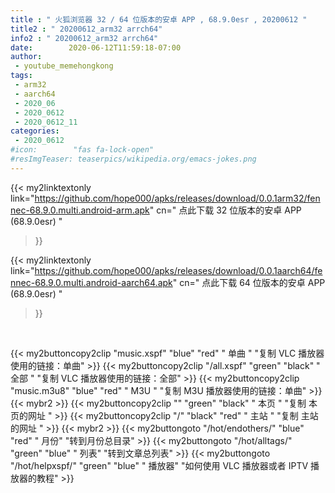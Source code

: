 ```yaml
---
title : " 火狐浏览器 32 / 64 位版本的安卓 APP , 68.9.0esr , 20200612 "
title2 : " 20200612_arm32 arrch64"
info2 : " 20200612_arm32 arrch64"
date:        2020-06-12T11:59:18-07:00
author:
 - youtube_memehongkong
tags:
 - arm32
 - aarch64
 - 2020_06
 - 2020_0612
 - 2020_0612_11
categories:
 - 2020_0612
#icon:        "fas fa-lock-open"
#resImgTeaser: teaserpics/wikipedia.org/emacs-jokes.png
---
```


{{< my2linktextonly link="https://github.com/hope000/apks/releases/download/0.0.1arm32/fennec-68.9.0.multi.android-arm.apk"
cn=" 点此下载 32 位版本的安卓 APP (68.9.0esr) "
>}}

{{< my2linktextonly link="https://github.com/hope000/apks/releases/download/0.0.1aarch64/fennec-68.9.0.multi.android-aarch64.apk"
cn=" 点此下载 64 位版本的安卓 APP (68.9.0esr) "
>}}

<br>

{{< my2buttoncopy2clip "music.xspf"        "blue"   "red"    " 单曲 "  "复制 VLC 播放器使用的链接：单曲" >}} {{< my2buttoncopy2clip "/all.xspf"         "green"  "black"  " 全部 "  "复制 VLC 播放器使用的链接：全部" >}} {{< my2buttoncopy2clip "music.m3u8"        "blue"   "red"    " M3U  "    "复制 M3U 播放器使用的链接：单曲" >}} {{< mybr2 >}} {{< my2buttoncopy2clip ""                  "green"  "black"  " 本页 "    "复制 本页的网址 " >}} {{< my2buttoncopy2clip "/"                 "black"  "red"    " 主站 "    "复制 主站的网址 " >}} {{< mybr2 >}} {{< my2buttongoto      "/hot/endothers/"   "blue"   "red"    " 月份"   "转到月份总目录" >}} {{< my2buttongoto      "/hot/alltags/"     "green"  "blue"   " 列表"   "转到文章总列表" >}} {{< my2buttongoto      "/hot/helpxspf/"    "green"  "blue"   " 播放器" "如何使用 VLC 播放器或者 IPTV 播放器的教程" >}} 
